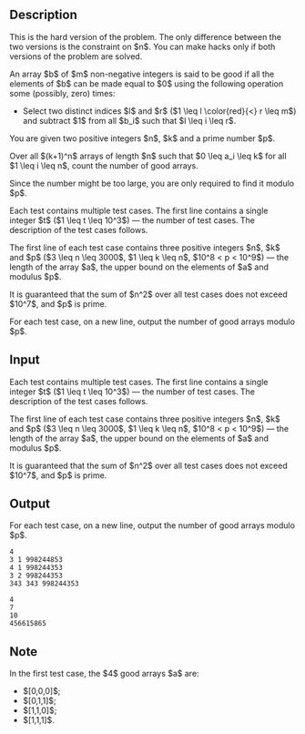 ## Description

<div><p><span class="tex-font-style-bf">This is the hard version of the problem. The only difference between the two versions is the constraint on $n$. You can make hacks only if both versions of the problem are solved.</span></p><p>An array $b$ of $m$ non-negative integers is said to be <span class="tex-font-style-it">good</span> if all the elements of $b$ can be made equal to $0$ using the following operation some (possibly, zero) times: </p><ul> <li> Select two <span class="tex-font-style-bf">distinct</span> indices $l$ and $r$ ($1 \leq l \color{red}{&lt;} r \leq m$) and subtract $1$ from all $b_i$ such that $l \leq i \leq r$. </li></ul><p>You are given two positive integers $n$, $k$ and a prime number $p$.</p><p>Over all $(k+1)^n$ arrays of length $n$ such that $0 \leq a_i \leq k$ for all $1 \leq i \leq n$, count the number of good arrays.</p><p>Since the number might be too large, you are only required to find it modulo $p$.</p></div><div class="input-specification"><p>Each test contains multiple test cases. The first line contains a single integer $t$ ($1 \leq t \leq 10^3$)&nbsp;— the number of test cases. The description of the test cases follows.</p><p>The first line of each test case contains three positive integers $n$, $k$ and $p$ ($3 \leq n \leq 3000$, $1 \leq k \leq n$, $10^8 &lt; p &lt; 10^9$)&nbsp;— the length of the array $a$, the upper bound on the elements of $a$ and modulus $p$.</p><p>It is guaranteed that the sum of $n^2$ over all test cases does not exceed $10^7$, and $p$ is prime.</p></div><div class="output-specification"><p>For each test case, on a new line, output the number of good arrays modulo $p$.</p></div>

## Input

<p>Each test contains multiple test cases. The first line contains a single integer $t$ ($1 \leq t \leq 10^3$)&nbsp;— the number of test cases. The description of the test cases follows.</p><p>The first line of each test case contains three positive integers $n$, $k$ and $p$ ($3 \leq n \leq 3000$, $1 \leq k \leq n$, $10^8 &lt; p &lt; 10^9$)&nbsp;— the length of the array $a$, the upper bound on the elements of $a$ and modulus $p$.</p><p>It is guaranteed that the sum of $n^2$ over all test cases does not exceed $10^7$, and $p$ is prime.</p>

## Output

<p>For each test case, on a new line, output the number of good arrays modulo $p$.</p>





```input1|2,4
4
3 1 998244853
4 1 998244353
3 2 998244353
343 343 998244353
```




```output1
4
7
10
456615865
```



## Note

<p>In the first test case, the $4$ good arrays $a$ are: </p><ul> <li> $[0,0,0]$; </li><li> $[0,1,1]$; </li><li> $[1,1,0]$; </li><li> $[1,1,1]$. </li></ul>
